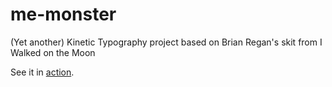 me-monster
==========

(Yet another) Kinetic Typography project based on Brian Regan's skit from I Walked on the Moon

See it in [action](jayliu50.github.io/me-monster).
